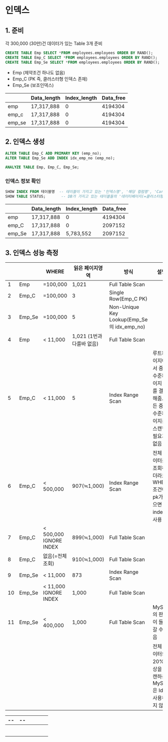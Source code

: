 # 인덱스



## 1. 준비

각 300,000 (30만)건 데이터가 있는 Table 3개 준비

```sql
CREATE TABLE Emp SELECT *FROM employees.employees ORDER BY RAND();
CREATE TABLE Emp_C SELECT *FROM employees.employees ORDER BY RAND();
CREATE TABLE Emp_Se SELECT *FROM employees.employees ORDER BY RAND();
```

- Emp       (제약조건 하나도 없음)
- Emp_C  (PK 즉, 클러스터형 인덱스 존재)
- Emp_Se  (보조인덱스)

|        | Data_length | Index_length | Data_free |
| ------ | ----------- | ------------ | --------- |
| emp    | 17,317,888  | 0            | 4194304   |
| emp_c  | 17,317,888  | 0            | 4194304   |
| emp_se | 17,317,888  | 0            | 4194304   |



## 2. 인덱스 생성

```sql
ALTER TABLE Emp_C ADD PRIMARY KEY (emp_no);
ALTER TABLE Emp_Se ADD INDEX idx_emp_no (emp_no);

ANALYZE TABLE Emp, Emp_C, Emp_Se;
```



### 인덱스 정보 확인

```sql
SHOW INDEX FROM 테이블명  -- 테이블이 가지고 있는 '인덱스명', '해당 컬럼명', 'Cardinality'
SHOW TABLE STATUS;       -- DB가 가지고 있는 테이블들의 '데이터페이지(=클러스터형 인덱스의 크기)', '보조인덱스크기', '자유도'
```

|        | Data_length | Index_length | Data_free |
| ------ | ----------- | ------------ | --------- |
| emp    | 17,317,888  | 0            | 4194304   |
| emp_C  | 17,317,888  | 0            | 2097152   |
| emp_Se | 17,317,888  | 5,783,552    | 2097152   |



## 3. 인덱스 성능 측정

|      |        | WHERE                       | 읽은 페이지영역           | 방식                                       | 설명                                                         |
| ---- | ------ | --------------------------- | ------------------------- | ------------------------------------------ | ------------------------------------------------------------ |
| 1    | Emp    | =100,000                    | 1,021                     | Full Table Scan                            |                                                              |
| 2    | Emp_C  | =100,000                    | 3                         | Single Row(Emp_C PK)                       |                                                              |
| 3    | Emp_Se | =100,000                    | 5                         | Non-Unique Key Lookup(Emp_Se의 idx_emp_no) |                                                              |
| 4    | Emp    | <  11,000                   | 1,021 (1번과 다를바 없음) | Full Table Scan                            |                                                              |
| 5    | Emp_C  | <  11,000                   | 5                         | Index Range Scan                           | 루트페이지에서 중간수준페이지<br>를 결정해줌. 모든 중간수준페이지를 <br>스캔할 필요가 없음 |
| 6    | Emp_C  | < 500,000                   | 907(≒1,000)               | Index Range Scan                           | 전체 데이터를 조회하더라도 <br> WHERE 조건에 pk가 있으면 index를 사용 |
| 7    | Emp_C  | < 500,000  <br>IGNORE INDEX | 899(≒1,000)               | Full Table Scan                            |                                                              |
| 8    | Emp_C  | 없음(=전체조회)             | 910(≒1,000)               | Full Table Scan                            |                                                              |
| 9    | Emp_Se | < 11,000                    | 873                       | Index Range Scan                           |                                                              |
| 10   | Emp_Se | < 11,000<br>IGNORE INDEX    | 1,000                     | Full Table Scan                            |                                                              |
| 11   | Emp_Se | < 400,000                   | 1,000                     | Full Table Scan                            | MySQL의 판단이 들어갈 수 있음                                |
|      |        |                             |                           |                                            | 전체 데이터의 20%이상을 스캔하는<br>MySQL은 Idx를 사용하지 않음 |







| --   | --   |      |      |      |      |
| ---- | ---- | ---- | ---- | ---- | ---- |
|      |      |      |      |      |      |
|      |      |      |      |      |      |
|      |      |      |      |      |      |
|      |      |      |      |      |      |
|      |      |      |      |      |      |
|      |      |      |      |      |      |

